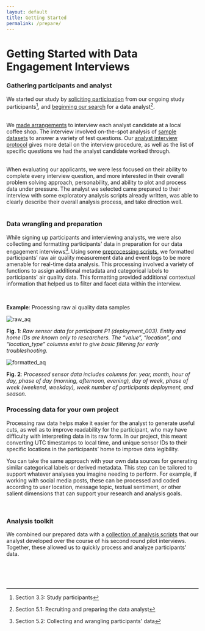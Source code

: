 ```yaml
---
layout: default
title: Getting Started
permalink: /prepare/
---
```


# Getting Started with Data Engagement Interviews

### Gathering participants and analyst

We started our study by [soliciting participation] from our ongoing study participants[^1], and [beginning our search] for a data analyst[^2].  
<br>

We [made arrangements] to interview each analyst candidate at a local coffee shop. The
interview involved on-the-spot analysis of [sample datasets] to answer a variety of test questions. Our [analyst interview protocol] gives more detail on the interview procedure, as well as the list of specific questions we had the analyst candidate worked through.  
<br>

When evaluating our applicants, we were less focused on their ability to complete every
interview question, and more interested in their overall problem solving approach, personability, and ability to plot and process data under pressure. The analyst we selected came prepared to their interview with some exploratory analysis scripts already written, was able to clearly describe their overall analysis process, and take direction well.  
<br> 

### Data wrangling and preparation

While signing up participants and interviewing analysts, we were also collecting and formatting participants' data in preparation for our data engagement interviews[^3]. Using some [preprocessing scripts], we formatted participants’ raw air quality measurement data and event logs to be more amenable for real-time data analysis. This processing involved a variety of functions to assign additional metadata and categorical labels to participants' air quality data. This formatting provided additional contextual information that helped us to filter and facet data within the interview.

<br>

**Example**: Processing raw ai quality data samples

![raw_aq](../assets/images/raw_aq.jpg)

**Fig. 1**: *Raw sensor data for participant P1 (deployment_003). Entity and home IDs
are known only to researchers. The “value”, “location”, and “location_type” columns
exist to give basic filtering for early troubleshooting.*


![formatted_aq](../assets/images/formatted_aq.jpg)

**Fig. 2**: *Processed sensor data includes columns for: year, month, hour of day, phase
of day (morning, afternoon, evening), day of week, phase of week (weekend,
weekday), week number of participants deployment, and season.*



### Processing data for your own project

Processing raw data helps make it easier for the analyst to generate useful cuts, as well as to improve readability for the participant, who may have difficulty with interpreting data in its raw form. In our project, this meant converting UTC timestamps to local time, and unique sensor IDs to their specific locations in the participants’ home to improve data legibility. 
<br>

You can take the same approach with your own data sources for generating similar categorical labels or derived metadata. This step can be tailored to support whatever analyses you imagine needing to perform. For example, if working with social media posts, these can be processed and coded according to user location, message topic, textual sentiment, or other salient dimensions that can support your research and analysis goals.

<br>

### Analysis toolkit

We combined our prepared data with a [collection of analysis scripts] that our analyst developed over the course of his second round pilot interviews. Together, these allowed us to quickly process and analyze participants’ data.
<br>
<br>
<br>
<br>
<br>

[^1]: Section 3.3: Study participants
[^2]: Section 5.1: Recruiting and preparing the data analyst
[^3]: Section 5.2: Collecting and wrangling participants' data


[soliciting participation]: ../assets/documents/participant_solicitation.pdf
[beginning our search]: ../assets/documents/search.pdf
[sample datasets]: code.md
[analyst interview protocol]: ../assets/documents/analyst_interview_protocol.pdf
[made arrangements]: ../assets/documents/arrangements.pdf
[preprocessing scripts]: code.md
[collection of analysis scripts]: code.md